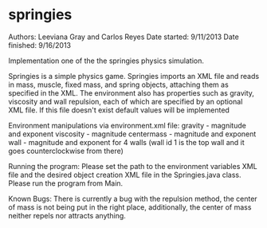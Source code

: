 springies
=========
Authors: Leeviana Gray and Carlos Reyes
Date started: 9/11/2013
Date finished: 9/16/2013

Implementation one of the the springies physics simulation. 

Springies is a simple physics game. Springies imports
an XML file and reads in mass, muscle, fixed mass, and spring objects, attaching
them as specified in the XML. The environment also has properties such as
gravity, viscosity and wall repulsion, each of which are specified by an
optional XML file. If this file doesn't exist default values will be implemented

Environment manipulations via environment.xml file:
gravity - magnitude and exponent
viscosity - magnitude
centermass - magnitude and exponent
wall - magnitude and exponent for 4 walls (wall id 1 is the top wall and it goes counterclockwise from there)


Running the program:
Please set the path to the environment variables XML file and the desired object creation XML file
in the Springies.java class. Please run the program from Main.

Known Bugs: There is currently a bug with the repulsion method, the center of mass is not being put
in the right place, additionally, the center of mass neither repels nor attracts anything.
